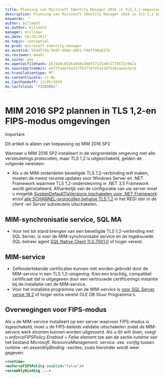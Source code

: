 ```yaml
---
title: Planning van Microsoft Identity Manager 2016 in TLS 1,2-omgeving | Microsoft Docs
description: Planning van Microsoft Identity Manager 2016 in TLS 1,2-omgeving
keywords: ''
author: billmath
ms.author: billmath
manager: mtillman
ms.date: 10/26/2017
ms.topic: conceptual
ms.prod: microsoft-identity-manager
ms.assetid: 50345fda-56d7-4b6e-a861-f49ff90a8376
ms.reviewer: mwahl
ms.suite: ems
ms.openlocfilehash: b574a9c8536a460cdddf57131a821775672c082a
ms.sourcegitcommit: a4f77aae75a317f5277d7d2a3187516cae1e3e19
ms.translationtype: MT
ms.contentlocale: nl-NL
ms.lasthandoff: 12/05/2019
ms.locfileid: "73383952"
---
```

# <a name="planning-mim-2016-sp2-in-tls-12-or-fips-mode-environments"></a>MIM 2016 SP2 plannen in TLS 1,2-en FIPS-modus omgevingen


> [!IMPORTANT]
> Dit artikel is alleen van toepassing op MIM 2016 SP2

Wanneer u MIM 2016 SP2 installeert in de vergrendelde omgeving met alle versleutelings protocollen, maar TLS 1,2 is uitgeschakeld, gelden de volgende vereisten:
- Als u de MIM-onderdelen beveiligde TLS 1,2-verbinding wilt maken, moeten de meest recente updates voor Windows Server en .NET Framework waarmee TLS 1,2-ondersteuning in .NET 3,5 Framework wordt geïnstalleerd. Afhankelijk van de configuratie van uw server moet u mogelijk [SystemDefaultTlsVersions inschakelen voor .NET Framework](https://support.microsoft.com/help/3154520/support-for-tls-system-default-versions-included-in-the-net-framework) en/of [alle SCHANNEL-protocollen behalve TLS 1,2](https://docs.microsoft.com/windows-server/security/tls/tls-registry-settings) in het REGI ster in de *client* -en *Server* subsleutels uitschakelen.

## <a name="mim-synchronization-service-sql-ma"></a>MIM-synchronisatie service, SQL MA

- Voor het tot stand brengen van een beveiligde TLS 1,2-verbinding met SQL Server, is voor de MIM-synchronisatie service en de ingebouwde SQL-beheer agent [SQL Native Client 11.0.7001.0](https://www.microsoft.com/download/details.aspx?id=50402) of hoger vereist.

## <a name="mim-service"></a>MIM-service
- Zelfondertekende certificaten kunnen niet worden gebruikt door de MIM-service in een TLS 1,2-omgeving. Kies een krachtig, compatibel certificaat dat is uitgegeven door een vertrouwde certificerings instantie bij de installatie van de MIM-service.
- Voor het installatie programma van de MIM-service is [voor SQL Server versie 18,2](https://www.microsoft.com/download/details.aspx?id=56730) of hoger extra vereist OLE DB Stuur Programma's.

## <a name="fips-mode-considerations"></a>Overwegingen voor FIPS-modus

Als u de MIM-service installeert op een server waarvoor FIPS-modus is ingeschakeld, moet u de FIPS-beleids validatie uitschakelen zodat de MIM-service werk stromen kunnen worden uitgevoerd. Als u dit wilt doen, voegt u *enforceFIPSPolicy Enabled = False* element toe aan de sectie *runtime* van het bestand *Microsoft. ResourceManagement. service. exe. config* tussen *runtime* -en *assemblyBinding* -secties, zoals hieronder wordt weer gegeven:

```XML
<runtime>
<enforceFIPSPolicy enabled="false"/>
<assemblyBinding ...>
```    